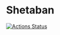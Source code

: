 # Shetaban
[![Actions Status](https://github.com/rabsana/shetaban/workflows/CI/badge.svg)](https://github.com/rabsana/shetaban/actions)
